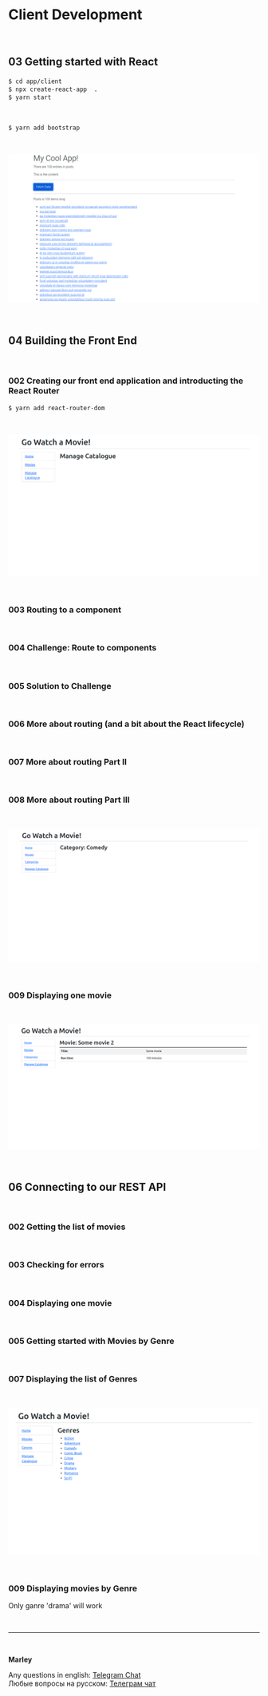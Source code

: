 # Client Development

<br/>

## 03 Getting started with React

```
$ cd app/client
$ npx create-react-app  .
$ yarn start
```

<br/>

```
$ yarn add bootstrap
```

<br/>

![Application](/img/pic-m03-p01.png?raw=true)

<br/>

## 04 Building the Front End

<br/>

### 002 Creating our front end application and introducting the React Router

```
$ yarn add react-router-dom
```

<br/>

![Application](/img/pic-m04-p01.png?raw=true)

<br/>

### 003 Routing to a component

<br/>

### 004 Challenge: Route to components

<br/>

### 005 Solution to Challenge

<br/>

### 006 More about routing (and a bit about the React lifecycle)

<br/>

### 007 More about routing Part II

<br/>

### 008 More about routing Part III

<br/>

![Application](/img/pic-m04-p02.png?raw=true)

<br/>

### 009 Displaying one movie

<br/>

![Application](/img/pic-m04-p03.png?raw=true)

<br/>

## 06 Connecting to our REST API

<br/>

### 002 Getting the list of movies

<br/>

### 003 Checking for errors

<br/>

### 004 Displaying one movie

<br/>

### 005 Getting started with Movies by Genre

<br/>

### 007 Displaying the list of Genres

<br/>

![Application](/img/pic-m06-p01.png?raw=true)

<br/>

### 009 Displaying movies by Genre

Only ganre 'drama' will work

<br/>

---

<br/>

**Marley**

Any questions in english: <a href="https://jsdev.org/chat/">Telegram Chat</a>  
Любые вопросы на русском: <a href="https://jsdev.ru/chat/">Телеграм чат</a>
